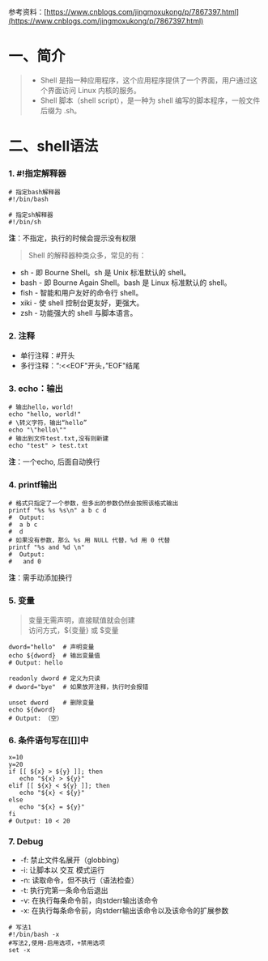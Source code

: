 参考资料：[https://www.cnblogs.com/jingmoxukong/p/7867397.html](https://www.cnblogs.com/jingmoxukong/p/7867397.html)
# 一、简介
> - Shell 是指一种应用程序，这个应用程序提供了一个界面，用户通过这个界面访问 Linux 内核的服务。  
> - Shell 脚本（shell script），是一种为 shell 编写的脚本程序，一般文件后缀为 .sh。
# 二、shell语法
### 1. #!指定解释器 
``` shell
# 指定bash解释器
#!/bin/bash  

# 指定sh解释器
#!/bin/sh
```
**注**：不指定，执行的时候会提示没有权限
>Shell 的解释器种类众多，常见的有：

- sh - 即 Bourne Shell。sh 是 Unix 标准默认的 shell。
- bash - 即 Bourne Again Shell。bash 是 Linux 标准默认的 shell。
- fish - 智能和用户友好的命令行 shell。
- xiki - 使 shell 控制台更友好，更强大。
- zsh - 功能强大的 shell 与脚本语言。
### 2. 注释
   - 单行注释：#开头
   - 多行注释：“:<<EOF"开头，”EOF"结尾
### 3. echo：输出
``` shell
# 输出hello，world!
echo "hello, world!"
# \转义字符，输出“hello”
echo "\"hello\""
# 输出到文件test.txt,没有则新建
echo "test" > test.txt
```
**注**：一个echo, 后面自动换行
### 4. printf输出
``` shell
# 格式只指定了一个参数，但多出的参数仍然会按照该格式输出
printf "%s %s %s\n" a b c d
#  Output:
#  a b c
#  d 
# 如果没有参数，那么 %s 用 NULL 代替，%d 用 0 代替
printf "%s and %d \n"
#  Output:
#   and 0
```
**注**：需手动添加换行
### 5. 变量
> 变量无需声明，直接赋值就会创建  
> 访问方式，${变量} 或 $变量
``` shell
dword="hello"  # 声明变量
echo ${dword}  # 输出变量值
# Output: hello

readonly dword # 定义为只读
# dword="bye"  # 如果放开注释，执行时会报错

unset dword    # 删除变量
echo ${dword}
# Output: （空）
```
### 6. 条件语句写在[[]]中
``` shell
x=10
y=20
if [[ ${x} > ${y} ]]; then
   echo "${x} > ${y}"
elif [[ ${x} < ${y} ]]; then
   echo "${x} < ${y}"
else
   echo "${x} = ${y}"
fi
# Output: 10 < 20
```
### 7. Debug
- -f: 禁止文件名展开（globbing）
- -i: 让脚本以 交互 模式运行
- -n: 读取命令，但不执行（语法检查）
- -t: 执行完第一条命令后退出
- -v: 在执行每条命令前，向stderr输出该命令 
- -x: 在执行每条命令前，向stderr输出该命令以及该命令的扩展参数
``` shell
# 写法1
#!/bin/bash -x
#写法2,使用-启用选项，+禁用选项
set -x
```

